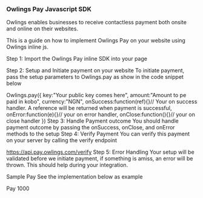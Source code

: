 ### Owlings Pay Javascript SDK

Owlings enables businesses to receive contactless payment both onsite and online on their websites.



This is a guide on how to implement Owlings Pay on your website using Owlings inline js.

Step 1: Import the Owlings Pay inline SDK into your page
<script async type="text/javascript" src="cdn/owlings.js"></script>
Step 2: Setup and Initiate payment on your website
To initiate payment, pass the setup parameters to Owlings.pay as show in the code snippet below

Owlings.pay({
key:"Your public key comes here",
amount:"Amount to pe paid in kobo",
currency:"NGN",
onSuccess:function(ref){}// Your on success handler. A reference will be returned when payment is successful,
onError:function(e){}// your on error handler,
onClose:function(){}// your on close handler
})
Step 3: Handle Payment outcome
You should handle payment outcome by passing the onSuccess, onClose, and onError methods to the setup
Step 4: Verify Payment
You can verify this payment on your server by calling the verify endpoint

https://api.pay.owlings.com/verify
Step 5: Error Handling
Your setup will be validated before we initiate payment, if something is amiss, an error will be thrown. This should help during your integration.


Sample Pay
See the implementation below as example

Pay 1000
